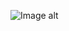![Image alt](https://github.com/VladBoG007/My-images-in-sites-and-repositoryes/blob/main/images_prewies/img1_site42.jpg)
